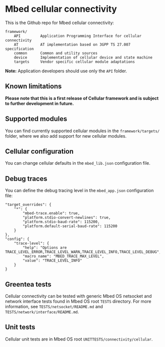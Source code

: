 # Mbed cellular connectivity

This is the Github repo for Mbed cellular connectivity:

    framework/
        API         Application Programming Interface for cellular connectivity
        AT          AT implementation based on 3GPP TS 27.007 specification
        common      Common and utility sources
        device      Implementation of cellular device and state machine
        targets     Vendor specific cellular module adaptations

**Note:** Application developers should use only the `API` folder.

## Known limitations

**Please note that this is a first release of Cellular framework and is subject to further development in future.**

## Supported modules

You can find currently supported cellular modules in the `framework/targets/` folder, where we also add support for new cellular modules.

## Cellular configuration

You can change cellular defaults in the `mbed_lib.json` configuration file.

## Debug traces

You can define the debug tracing level in the `mbed_app.json` configuration file:

```
"target_overrides": {
    "*": {
        "mbed-trace.enable": true,
        "platform.stdio-convert-newlines": true,
        "platform.stdio-baud-rate": 115200,
        "platform.default-serial-baud-rate": 115200
    }
},
"config": {
    "trace-level": {
        "help": "Options are TRACE_LEVEL_ERROR,TRACE_LEVEL_WARN,TRACE_LEVEL_INFO,TRACE_LEVEL_DEBUG",
        "macro_name": "MBED_TRACE_MAX_LEVEL",
        "value": "TRACE_LEVEL_INFO"
    }
}
```

## Greentea tests

Cellular connectivity can be tested with generic Mbed OS netsocket and network interface tests found in Mbed OS root `TESTS` directory. For more information, see `TESTS/netsocket/README.md` and `TESTS/network/interface/README.md`.

## Unit tests

Cellular unit tests are in Mbed OS root `UNITTESTS/connectivity/cellular`.
